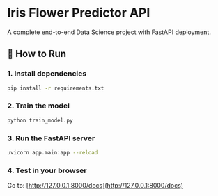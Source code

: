 # Iris Flower Predictor API

A complete end-to-end Data Science project with FastAPI deployment.

## 🚀 How to Run

### 1. Install dependencies

```bash
pip install -r requirements.txt
```

### 2. Train the model

```bash
python train_model.py
```

### 3. Run the FastAPI server

```bash
uvicorn app.main:app --reload
```

### 4. Test in your browser

Go to: [http://127.0.0.1:8000/docs](http://127.0.0.1:8000/docs)

